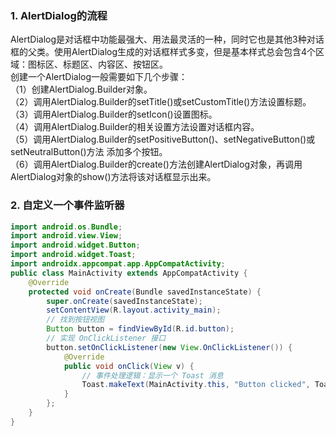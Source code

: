 ### 1. AlertDialog的流程
AlertDialog是对话框中功能最强大、用法最灵活的一种，同时它也是其他3种对话框的父类。使用AlertDialog生成的对话框样式多变，但是基本样式总会包含4个区域：图标区、标题区、内容区、按钮区。  
创建一个AlertDialog一般需要如下几个步骤：  
（1）创建AlertDialog.Builder对象。  
（2）调用AlertDialog.Builder的setTitle()或setCustomTitle()方法设置标题。  
（3）调用AlertDialog.Builder的setIcon()设置图标。  
（4）调用AlertDialog.Builder的相关设置方法设置对话框内容。  
（5）调用AlertDialog.Builder的setPositiveButton()、setNegativeButton()或setNeutralButton()方法 添加多个按钮。  
（6）调用AlertDialog.Builder的create()方法创建AlertDialog对象，再调用AlertDialog对象的show()方法将该对话框显示出来。  

### 2. 自定义一个事件监听器
```java
import android.os.Bundle;
import android.view.View;
import android.widget.Button;
import android.widget.Toast;
import androidx.appcompat.app.AppCompatActivity;
public class MainActivity extends AppCompatActivity {
    @Override
    protected void onCreate(Bundle savedInstanceState) {
        super.onCreate(savedInstanceState);
        setContentView(R.layout.activity_main);
        // 找到按钮视图
        Button button = findViewById(R.id.button);
        // 实现 OnClickListener 接口
        button.setOnClickListener(new View.OnClickListener()) {
            @Override
            public void onClick(View v) {
                // 事件处理逻辑：显示一个 Toast 消息
                Toast.makeText(MainActivity.this, "Button clicked", Toast.LENGTH_SHORT).show();
            }
        };
    }
}
```  
